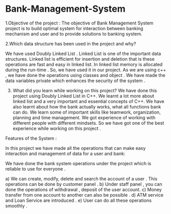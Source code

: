 # Bank-Management-System
1.Objective of the project :
The objective of Bank Management System project is to build optimal system for interaction between
banking mechanism and user and to provide solutions to banking system.

2.Which data structure has been used in the project and why?

We have used Doubly Linked List . Linked List is one of the important data structures. Linked list is
efficient for insertion and deletion that is these operations are fast and easy in linked list. In linked list
memory is allocated during the run-time . So, we have used it in our project.
As we are using c++ , we have done the operations using classes and object .
We have made the data variables private which enhances the security of the system .

3. What did you learn while working on this project?
We have done this project using Doubly Linked List in C++. We learnt a lot more about linked list and a
very important and essential concepts of C++. We have also learnt about how the bank actually works,
what all functions bank can do. We learn some of important skills like teamwork, organization, planning
and time management. We got experience of working with different people with different mindsets.
So we have got one of the best experience while working on this project .

Features of the System :

In this project we have made all the operations that can make easy interaction and management of data
for a user and bank:

We have done the bank system operations under the project which is reliable to use for everyone .

a) We can create, modify, delete and search the account of a user .
This operations can be done by customer panel .
b) Under staff panel , you can done the operations of withdrawal , deposit of the user
account.
c) Money transfer from one account to another can also be possible .
d) ATM service and Loan Service are introduced .
e) User can do all these operations smoothly .
